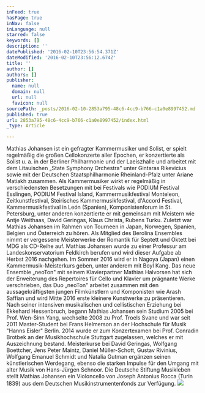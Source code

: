 ```yaml
---
inFeed: true
hasPage: true
inNav: false
inLanguage: null
starred: false
keywords: []
description: ''
datePublished: '2016-02-10T23:56:54.371Z'
dateModified: '2016-02-10T23:56:12.674Z'
title: ''
author: []
authors: []
publisher:
  name: null
  domain: null
  url: null
  favicon: null
sourcePath: _posts/2016-02-10-2853a795-48c6-4cc9-b766-c1a0e8997452.md
published: true
url: 2853a795-48c6-4cc9-b766-c1a0e8997452/index.html
_type: Article

---
```

Mathias Johansen ist ein gefragter Kammermusiker und Solist, er spielt regelmäßig die großen Cellokonzerte aller Epochen, er konzertierte als Solist u. a. in der Berliner Philharmonie und der Laeiszhalle und arbeitet mit dem Litauischen „State Symphony Orchestra" unter Gintaras Rikevicius sowie mit der Deutschen Staatsphilharmonie Rheinland-Pfalz unter Ariane Matiakh zusammen.
Als Kammermusiker wirkt er regelmäßig in verschiedensten Besetzungen mit bei Festivals wie PODIUM Festival Esslingen, PODIUM Festival Island, Kammermusikfestival Monteleon, Zeitkunstfestival, Steirisches Kammermusikfestival, d'Accord Festival, Kammermusikfestival in León (Spanien), Komponistenforum in St. Petersburg, unter anderen konzertierte er mit gemeinsam mit Meistern wie Antje Weithaas, David Geringas, Klaus Christa, Rubens Turku. Zuletzt war Mathias Johansen im Rahmen von Tourneen in Japan, Norwegen, Spanien, Belgien und Österreich zu hören. Als Mitglied des Berolina Ensembles nimmt er vergessene Meisterwerke der Romantik für Septett und Oktett bei MDG als CD-Reihe auf.
Mathias Johansen wurde zu einer Professur am Landeskonservatorium Feldkirch berufen und wird dieser Aufgabe ab Herbst 2016 nachgehen.
Im Sommer 2016 wird er in Nagoya (Japan) einen Kammermusik-Meisterkurs geben, unter anderem mit Boyl Kang.
Das neue Ensemble „neoTon" mit seinem Klavierpartner Mathias Halvorsen hat sich der Erweiterung des Repertoires für Cello und Klavier um prägnante Werke verschrieben, das Duo „neoTon" arbeitet zusammen mit den aussagekräftigsten jungen Filmkünstlern und Komponisten wie Arash Saffian und wird Mitte 2016 erste kleinere Kunstwerke zu präsentieren.
Nach seiner intensiven musikalischen und cellistischen Erziehung bei Ekkehard Hessenbruch, begann Mathias Johansen sein Studium 2005 bei Prof. Wen-Sinn Yang, wechselte 2008 zu Prof. Troels Svane und war seit 2011 Master-Student bei Frans Helmerson an der Hochschule für Musik "Hanns Eisler" Berlin. 2014 wurde er zum Konzertexamen bei Prof. Conradin Brotbek an der Musikhochschule Stuttgart zugelassen, welches er mit Auszeichnung bestand.
Meisterkurse bei David Geringas, Wolfgang Boettcher, Jens Peter Maintz, Daniel Müller-Schott, Gustav Rivinius, Wolfgang Emanuel Schmidt und Natalia Gutman ergänzen seinen künstlerischen Werdegang, ebenso die starken Impulse für den Umgang mit alter Musik von Hans-Jürgen Schnoor.
Die Deutsche Stiftung Musikleben stellt Mathias Johansen ein Violoncello von Joseph Antonius Rocca (Turin 1839) aus dem Deutschen Musikinstrumentenfonds zur Verfügung.
![](https://the-grid-user-content.s3-us-west-2.amazonaws.com/bd8fc163-4697-4018-9870-92705b9b55f6.jpg)